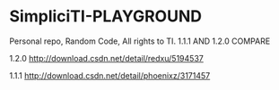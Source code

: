 SimpliciTI-PLAYGROUND
=====================
Personal repo, Random Code, All rights to TI.
1.1.1 AND 1.2.0 COMPARE


1.2.0
http://download.csdn.net/detail/redxu/5194537

1.1.1
http://download.csdn.net/detail/phoenixz/3171457
